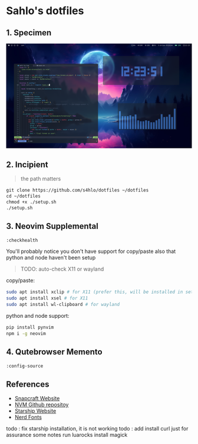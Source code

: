 # Sahlo's dotfiles

## 1. Specimen

![Captura de tela do projeto](Screenshot.png)

## 2. Incipient

> the path matters

```
git clone https://github.com/s4hlo/dotfiles ~/dotfiles
cd ~/dotfiles
chmod +x ./setup.sh
./setup.sh

```

## 3. Neovim Supplemental

```
:checkhealth
```

You'll probably notice you don't have support for copy/paste also that python and node haven't been setup

> TODO: auto-check X11 or wayland

copy/paste:

```sh
sudo apt install xclip # for X11 (prefer this, will be installed in setup.sh)
sudo apt install xsel # for X11
sudo apt install wl-clipboard # for wayland
```

python and node support:

```sh
pip install pynvim
npm i -g neovim

```

## 4. Qutebrowser Memento

```
:config-source
```
## References

- [Snapcraft Website](https://snapcraft.io/snapd)
- [NVM Github repositoy](https://github.com/nvm-sh/nvm#installing-and-updating)
- [Starship Website](https://starship.rs/)
- [Nerd Fonts](https://www.nerdfonts.com/font-downloads)

todo : fix starship installation, it is not working
todo : add install curl just for assurance
some notes run luarocks install magick
